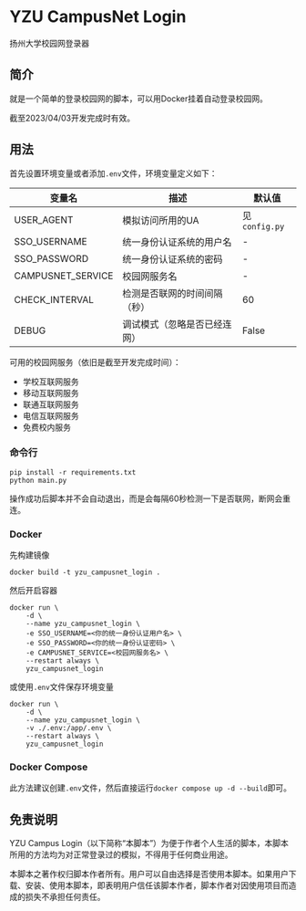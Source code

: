 # YZU CampusNet Login

扬州大学校园网登录器

## 简介

就是一个简单的登录校园网的脚本，可以用Docker挂着自动登录校园网。

截至2023/04/03开发完成时有效。

## 用法

首先设置环境变量或者添加`.env`文件，环境变量定义如下：

|变量名|描述|默认值|
|-|-|-|
|USER_AGENT|模拟访问所用的UA|见`config.py`|
|SSO_USERNAME|统一身份认证系统的用户名|-|
|SSO_PASSWORD|统一身份认证系统的密码|-|
|CAMPUSNET_SERVICE|校园网服务名|-|
|CHECK_INTERVAL|检测是否联网的时间间隔（秒）|60|
|DEBUG|调试模式（忽略是否已经连网）|False|

可用的校园网服务（依旧是截至开发完成时间）：

- 学校互联网服务
- 移动互联网服务
- 联通互联网服务
- 电信互联网服务
- 免费校内服务

### 命令行

```shell
pip install -r requirements.txt
python main.py
```

操作成功后脚本并不会自动退出，而是会每隔60秒检测一下是否联网，断网会重连。


### Docker

先构建镜像

```shell
docker build -t yzu_campusnet_login .
```

然后开启容器

```shell
docker run \
    -d \
    --name yzu_campusnet_login \
    -e SSO_USERNAME=<你的统一身份认证用户名> \
    -e SSO_PASSWORD=<你的统一身份认证密码> \
    -e CAMPUSNET_SERVICE=<校园网服务名> \
    --restart always \
    yzu_campusnet_login
```

或使用`.env`文件保存环境变量

```shell
docker run \
    -d \
    --name yzu_campusnet_login \
    -v ./.env:/app/.env \
    --restart always \
    yzu_campusnet_login
```

### Docker Compose

此方法建议创建`.env`文件，然后直接运行```docker compose up -d --build```即可。


## 免责说明

YZU Campus Login（以下简称“本脚本”）为便于作者个人生活的脚本，本脚本所用的方法均为对正常登录过的模拟，不得用于任何商业用途。

本脚本之著作权归脚本作者所有。用户可以自由选择是否使用本脚本。如果用户下载、安装、使用本脚本，即表明用户信任该脚本作者，脚本作者对因使用项目而造成的损失不承担任何责任。

